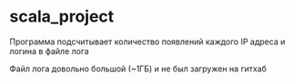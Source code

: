 # scala_project
Программа подсчитывает количество появлений каждого IP адреса и логина в файле лога

Файл лога довольно большой (~1ГБ) и не был загружен на гитхаб
